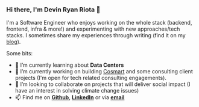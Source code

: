 ### Hi there, I'm Devin Ryan Riota 👋

I'm a Software Engineer who enjoys working on the whole stack (backend, frontend, infra & more!) and experimenting with new approaches/tech stacks. I sometimes share my experiences through writing (find it on my [blog](https://devinryanriota.com/blog)).

<!--
**devinryanriota/devinryanriota** is a ✨ _special_ ✨ repository because its `README.md` (this file) appears on your GitHub profile.
-->

Some bits:
- 🌱 I’m currently learning about __Data Centers__
- 🔭 I’m currently working on building [Cosmart](https://cosmart.id/) and some consulting client projects (I'm open for tech related consulting engagements).
- 👯 I’m looking to collaborate on projects that will deliver social impact (I have an interest in solving climate change issues)
- 📫 Find me on __[Github](https://github.com/devinryanriota)__, __[LinkedIn](https://linkedin.com/in/devinryanriota)__ or via __[email](mailto:devinryanriota@gmail.com)__
